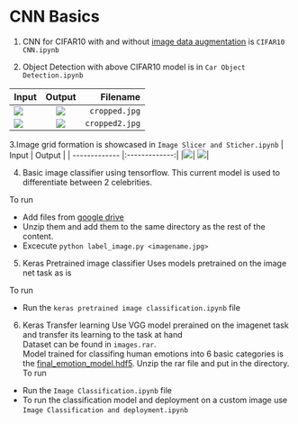 # CNN Basics
1. CNN for CIFAR10 with and without [image data augmentation](https://github.com/R-Suresh/Neural_Network_Basics) is ```CIFAR10 CNN.ipynb```

1. Object Detection with above CIFAR10 model is in ```Car Object Detection.ipynb```<br>

| Input        | Output           | Filename  |
| ------------- |:-------------:| -----:|
|![](https://github.com/R-Suresh/CNN-Basics/blob/master/Input.jpg)| ![](https://github.com/R-Suresh/CNN-Basics/blob/master/output_new.jpg)| ```cropped.jpg``` |
|![](https://github.com/R-Suresh/CNN-Basics/blob/master/Input2.jpg)| ![](https://github.com/R-Suresh/CNN-Basics/blob/master/output2.jpg)| ```cropped2.jpg``` |

3.Image grid formation is showcased in ```Image Slicer and Sticher.ipynb```
| Input        | Output           |
| ------------- |:-------------:|
|![](https://github.com/R-Suresh/CNN-Basics/blob/master/slicer_input.jpg)| ![](https://github.com/R-Suresh/CNN-Basics/blob/master/slicer_output.jpg)|

4. Basic image classifier using tensorflow. 
This current model is used to differentiate between 2 celebrities.

To run 
* Add files from [google drive](https://drive.google.com/file/d/1N0hOM0FD9hhB16kiZM4RNLLo--IVz2t9/view?usp=sharing)
* Unzip them and add them to the same directory as the rest of the content.
* Excecute ```python label_image.py <imagename.jpg>``` 

5. Keras Pretrained image classifier
Uses models pretrained on the image net task as is

To run
* Run the ```keras pretrained image classification.ipynb``` file

6. Keras Transfer learning
Use VGG model prerained on the imagenet task and transfer its learning to the task at hand<br>
Dataset can be found in ```images.rar```.<br>
Model trained for classifing human emotions into 6 basic categories is the [final_emotion_model.hdf5](https://drive.google.com/open?id=1UWnHx90XVJxx4xrxvrNILi6ZkEHn0e_M). Unzip the rar file and put in the directory.<br>
To run
* Run the ```Image Classification.ipynb``` file
* To run the classification model and deployment on a custom image use ```Image Classification and deployment.ipynb```
